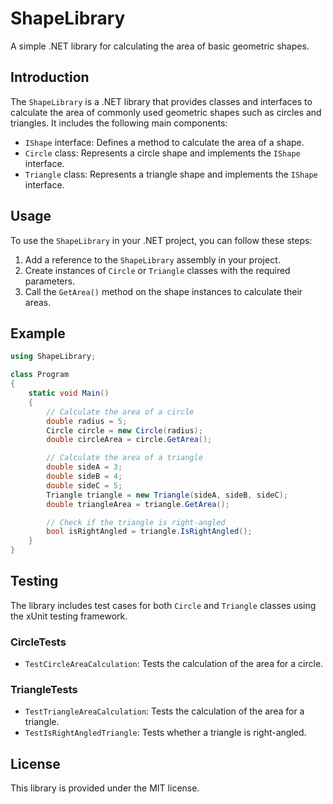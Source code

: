 # ShapeLibrary

A simple .NET library for calculating the area of basic geometric shapes.

## Introduction

The `ShapeLibrary` is a .NET library that provides classes and interfaces to calculate the area of commonly used geometric shapes such as circles and triangles. It includes the following main components:

- `IShape` interface: Defines a method to calculate the area of a shape.
- `Circle` class: Represents a circle shape and implements the `IShape` interface.
- `Triangle` class: Represents a triangle shape and implements the `IShape` interface.

## Usage

To use the `ShapeLibrary` in your .NET project, you can follow these steps:

1. Add a reference to the `ShapeLibrary` assembly in your project.
2. Create instances of `Circle` or `Triangle` classes with the required parameters.
3. Call the `GetArea()` method on the shape instances to calculate their areas.

## Example

```csharp
using ShapeLibrary;

class Program
{
    static void Main()
    {
        // Calculate the area of a circle
        double radius = 5;
        Circle circle = new Circle(radius);
        double circleArea = circle.GetArea();

        // Calculate the area of a triangle
        double sideA = 3;
        double sideB = 4;
        double sideC = 5;
        Triangle triangle = new Triangle(sideA, sideB, sideC);
        double triangleArea = triangle.GetArea();

        // Check if the triangle is right-angled
        bool isRightAngled = triangle.IsRightAngled();
    }
}
```

## Testing

The library includes test cases for both `Circle` and `Triangle` classes using the xUnit testing framework.

### CircleTests

- `TestCircleAreaCalculation`: Tests the calculation of the area for a circle.

### TriangleTests

- `TestTriangleAreaCalculation`: Tests the calculation of the area for a triangle.
- `TestIsRightAngledTriangle`: Tests whether a triangle is right-angled.

## License

This library is provided under the MIT license.
